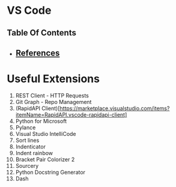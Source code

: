 # VS Code

## Table Of Contents
- [References]()
    - 

# Useful Extensions
1. REST Client - HTTP Requests
2. Git Graph - Repo Management
3. (RapidAPI Client)[https://marketplace.visualstudio.com/items?itemName=RapidAPI.vscode-rapidapi-client]
4. Python for Microsoft
5. Pylance
6. Visual Studio IntelliCode
7. Sort lines
8. Indenticator
9. Indent rainbow
10. Bracket Pair Colorizer 2
11. Sourcery
12. Python Docstring Generator
13. Dash
